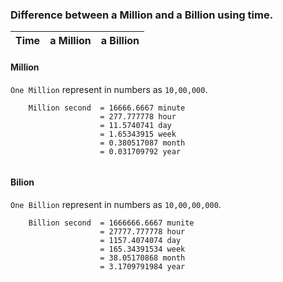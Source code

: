 ### Difference between a Million and a Billion using time.

|Time|a Million|a Billion|
|--|--|--|

#### Million
```One Million``` represent in numbers as ```10,00,000```.
```
    Million second  = 16666.6667 minute
                    = 277.777778 hour
                    = 11.5740741 day
                    = 1.65343915 week
                    = 0.380517087 month
                    = 0.031709792 year
   
```

#### Bilion
```One Billion``` represent in numbers as ```10,00,00,000```.
```
    Billion second  = 1666666.6667 munite
                    = 27777.777778 hour 
                    = 1157.4074074 day
                    = 165.34391534 week
                    = 38.05170868 month
                    = 3.1709791984 year
```